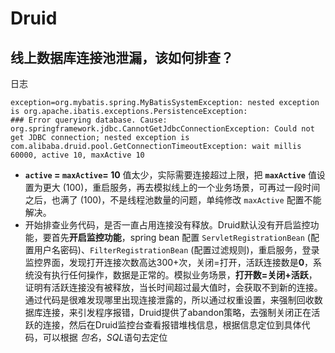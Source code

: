 # Druid

## 线上数据库连接池泄漏，该如何排查？

日志

```log
exception=org.mybatis.spring.MyBatisSystemException: nested exception is org.apache.ibatis.exceptions.PersistenceException:
### Error querying database. Cause:
org.springframework.jdbc.CannotGetJdbcConnectionException: Could not get JDBC connection; nested exception is com.alibaba.druid.pool.GetConnectionTimeoutException: wait millis 60000, active 10, maxActive 10
```

* **`active` = `maxActive`= 10** 值太少，实际需要连接超过上限，把 **`maxActive`** 值设置为更大 (100)，重启服务，再去模拟线上的一个业务场景，可再过一段时间之后，也满了 (100)，不是线程池数量的问题，单纯修改 `maxActive` 配置不能解决。
* 开始排查业务代码，是否一直占用连接没有释放。Druid默认没有开启监控功能，要首先**开启监控功能**，spring bean 配置 `ServletRegistrationBean` (配置用户名密码)、`FilterRegistrationBean` (配置过滤规则)，重启服务，登录监控界面，发现打开连接次数高达300+次，关闭=打开，活跃连接数是**0**，系统没有执行任何操作，数据是正常的。模拟业务场景，**打开数=关闭+活跃**，证明有活跃连接没有被释放，当长时间超过最大值时，会获取不到新的连接。通过代码是很难发现哪里出现连接泄露的，所以通过权重设置，来强制回收数据库连接，来引发程序报错，Druid提供了abandon策略，去强制关闭正在活跃的连接，然后在Druid监控台查看报错堆栈信息，根据信息定位到具体代码，可以根据 *包名*，*SQL*语句去定位

